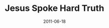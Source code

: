 ---
layout: message
category: message
series: "Jesus: The Greatest Show on Earth"
title: "Jesus Spoke Hard Truth"
date: 2011-06-18
message_id: 679
---